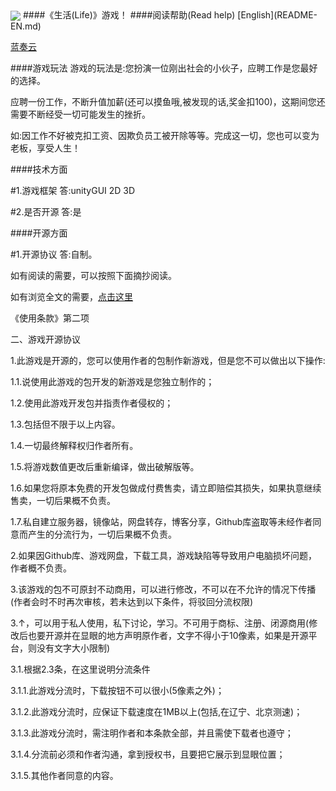 <img src="http://skpyun.com/logo64.png" align="center">
####《生活(Life)》游戏！
####阅读帮助(Read help)
[English](README-EN.md)

[蓝奏云](https://lanzoui.com)

####游戏玩法
游戏的玩法是:您扮演一位刚出社会的小伙子，应聘工作是您最好的选择。

应聘一份工作，不断升值加薪(还可以摸鱼哦,被发现的话,奖金扣100)，这期间您还需要不断经受一切可能发生的挫折。

如:因工作不好被克扣工资、因欺负员工被开除等等。完成这一切，您也可以变为老板，享受人生！

####技术方面

#1.游戏框架 答:unityGUI 2D 3D

#2.是否开源 答:是

####开源方面

#1.开源协议 答:自制。

如有阅读的需要，可以按照下面摘抄阅读。

如有浏览全文的需要，[点击这里](使用条款)

《使用条款》第二项

二、游戏开源协议

1.此游戏是开源的，您可以使用作者的包制作新游戏，但是您不可以做出以下操作:

1.1.说使用此游戏的包开发的新游戏是您独立制作的；

1.2.使用此游戏开发包并指责作者侵权的；

1.3.包括但不限于以上内容。

1.4.一切最终解释权归作者所有。

1.5.将游戏数值更改后重新编译，做出破解版等。

1.6.如果您将原本免费的开发包做成付费售卖，请立即赔偿其损失，如果执意继续售卖，一切后果概不负责。

1.7.私自建立服务器，镜像站，网盘转存，博客分享，Github库盗取等未经作者同意而产生的分流行为，一切后果概不负责。

2.如果因Github库、游戏网盘，下载工具，游戏缺陷等导致用户电脑损坏问题，作者概不负责。

3.该游戏的包不可原封不动商用，可以进行修改，不可以在不允许的情况下传播(作者会时不时再次审核，若未达到以下条件，将驳回分流权限)

3.↑，可以用于私人使用，私下讨论，学习。不可用于商标、注册、闭源商用(修改后也要开源并在显眼的地方声明原作者，文字不得小于10像素，如果是开源平台，则没有文字大小限制)

3.1.根据2.3条，在这里说明分流条件

3.1.1.此游戏分流时，下载按钮不可以很小(5像素之外)；

3.1.2.此游戏分流时，应保证下载速度在1MB以上(包括,在辽宁、北京测速)；

3.1.3.此游戏分流时，需注明作者和本条款全部，并且需使下载者也遵守；

3.1.4.分流前必须和作者沟通，拿到授权书，且要把它展示到显眼位置；

3.1.5.其他作者同意的内容。

